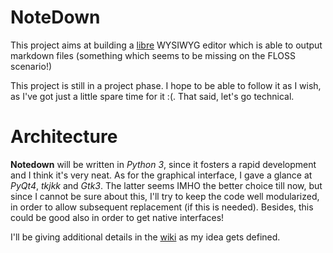 NoteDown
========

This project aims at building a [libre][1] WYSIWYG editor which is able to
output markdown files (something which seems to be missing on the FLOSS
scenario!)

This project is still in a project phase. I hope to be able to follow
it as I wish, as I've got just a little spare time for it :(. That said,
let's go technical.

[1]: https://en.wikipedia.org/wiki/Libre


Architecture
============

**Notedown** will be written in *Python 3*, since it fosters a rapid
development and I think it's very neat. As for the graphical interface, I
gave a glance at *PyQt4*, *tkjkk* and *Gtk3*. The latter seems IMHO the
better choice till now, but since I cannot be sure about this, I'll try to
keep the code well modularized, in order to allow subsequent replacement
(if this is needed). Besides, this could be good also in order to get
native interfaces!

I'll be giving additional details in the [wiki][2] as my idea gets
defined.

[2]: ./wiki

